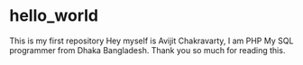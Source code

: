 # hello_world
This is my first repository
Hey myself is Avijit Chakravarty, I am PHP My SQL programmer from Dhaka Bangladesh.
Thank you so much for reading this.
